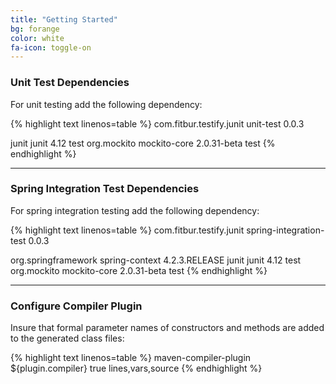 ```yaml
---
title: "Getting Started"
bg: forange
color: white
fa-icon: toggle-on
---
```


### Unit Test Dependencies
For unit testing add the following dependency:

{% highlight text linenos=table %}
<dependency>
    <groupId>com.fitbur.testify.junit</groupId>
    <artifactId>unit-test</artifactId>
    <version>0.0.3</version>
</dependency>

<dependency>
  <groupId>junit</groupId>
  <artifactId>junit</artifactId>
  <version>4.12</version>
  <scope>test</scope>
</dependency>

<dependency>
    <groupId>org.mockito</groupId>
    <artifactId>mockito-core</artifactId>
    <version>2.0.31-beta</version>
    <scope>test</scope>
</dependency>
{% endhighlight %}

---

### Spring Integration Test Dependencies
For spring integration testing add the following dependency:

{% highlight text linenos=table %}
<dependency>
    <groupId>com.fitbur.testify.junit</groupId>
    <artifactId>spring-integration-test</artifactId>
    <version>0.0.3</version>
</dependency>

<dependency>
    <groupId>org.springframework</groupId>
    <artifactId>spring-context</artifactId>
    <version>4.2.3.RELEASE</version>
</dependency>

<dependency>
  <groupId>junit</groupId>
  <artifactId>junit</artifactId>
  <version>4.12</version>
  <scope>test</scope>
</dependency>

<dependency>
    <groupId>org.mockito</groupId>
    <artifactId>mockito-core</artifactId>
    <version>2.0.31-beta</version>
    <scope>test</scope>
</dependency>
{% endhighlight %}

---

### Configure Compiler Plugin
Insure that formal parameter names of constructors and methods are added to the generated class files:

{% highlight text linenos=table %}
<plugin>
    <artifactId>maven-compiler-plugin</artifactId>
    <version>${plugin.compiler}</version>
    <configuration>
        <debug>true</debug>
        <debuglevel>lines,vars,source</debuglevel>
        <compilerArguments>
            <!-- enable runtime discover of parameter names -->
            <parameters />
        </compilerArguments>
    </configuration>
</plugin>
{% endhighlight %}